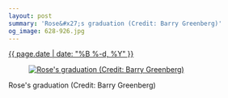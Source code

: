 ```yaml
---
layout: post
summary: 'Rose&#x27;s graduation (Credit: Barry Greenberg)'
og_image: 628-926.jpg
---
```


<div class="post">
 <time>
  <a href="/628">
   {{ page.date | date: "%B %-d, %Y" }}
  </a>
 </time>
 <a href="/628">
  <figure data-taken="5/14/2017">
   <img alt="Rose's graduation (Credit: Barry Greenberg)" sizes="(min-width: 700px) 50vw, calc(100vw - 2rem)" src="{{ site.assets_url }}/628-463.jpg" srcset="{{ site.assets_url }}/628-232.jpg 232w, {{ site.assets_url }}/628-463.jpg 463w, {{ site.assets_url }}/628-694.jpg 694w, {{ site.assets_url }}/628-926.jpg 926w"/>
  </figure>
 </a>
 <span>
  Rose's graduation (Credit: Barry Greenberg)
 </span>
</div>
